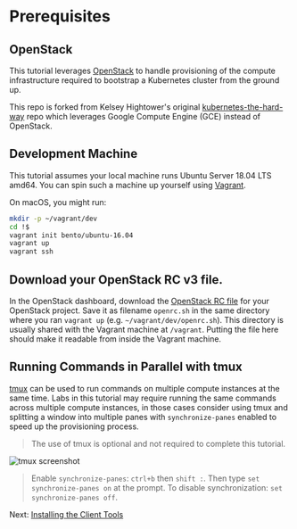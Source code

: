 # Prerequisites

## OpenStack

This tutorial leverages [OpenStack][openstack] to handle provisioning of the compute infrastructure required to bootstrap a Kubernetes cluster from the ground up.

This repo is forked from Kelsey Hightower's original [kubernetes-the-hard-way][kelseyhightower/kubernetes-the-hard-way] repo which leverages Google Compute Engine (GCE) instead of OpenStack.

## Development Machine

This tutorial assumes your local machine runs Ubuntu Server 18.04 LTS amd64. You can spin such a machine up yourself using [Vagrant][vagrant].

On macOS, you might run:

```bash
mkdir -p ~/vagrant/dev
cd !$
vagrant init bento/ubuntu-16.04
vagrant up
vagrant ssh
```

## Download your OpenStack RC v3 file.

In the OpenStack dashboard, download the [OpenStack RC file][openstack-rc] for your OpenStack project. Save it as filename `openrc.sh` in the same directory where you ran `vagrant up` (e.g. `~/vagrant/dev/openrc.sh`). This directory is usually shared with the Vagrant machine at `/vagrant`. Putting the file here should make it readable from inside the Vagrant machine.

## Running Commands in Parallel with tmux

[tmux](https://github.com/tmux/tmux/wiki) can be used to run commands on multiple compute instances at the same time. Labs in this tutorial may require running the same commands across multiple compute instances, in those cases consider using tmux and splitting a window into multiple panes with `synchronize-panes` enabled to speed up the provisioning process.

> The use of tmux is optional and not required to complete this tutorial.

![tmux screenshot](images/tmux-screenshot.png)

> Enable `synchronize-panes`: `ctrl+b` then `shift :`. Then type `set synchronize-panes on` at the prompt. To disable synchronization: `set synchronize-panes off`.

Next: [Installing the Client Tools](02-client-tools.md)

<!--- Hidden References -->

[kelseyhightower/kubernetes-the-hard-way]: https://github.com/kelseyhightower/kubernetes-the-hard-way
[openstack-rc]: https://docs.openstack.org/ocata/user-guide/common/cli-set-environment-variables-using-openstack-rc.html
[openstack]: https://www.openstack.org
[vagrant]: https://www.vagrantup.com
